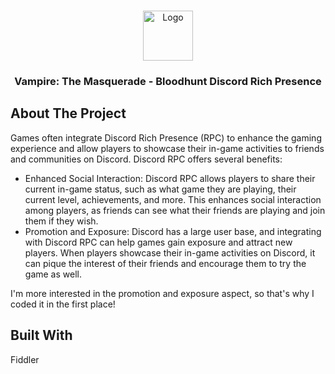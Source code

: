 <br/>
<p align="center">
  <a href="https://github.com/kunseru/vtm-bloodhunt-rpc">
    <img src="https://bloodhunt.com/themes/custom/lonelyfish/build/images/logo/bloodhunt-logo-vtm.svg" alt="Logo" width="80" height="80">
  </a>

  <h3 align="center">Vampire: The Masquerade - Bloodhunt
Discord Rich Presence</h3>

</p>

## About The Project

Games often integrate Discord Rich Presence (RPC) to enhance the gaming experience and allow players to showcase their in-game activities to friends and communities on Discord. Discord RPC offers several benefits:

- Enhanced Social Interaction: Discord RPC allows players to share their current in-game status, such as what game they are playing, their current level, achievements, and more. This enhances social interaction among players, as friends can see what their friends are playing and join them if they wish.
- Promotion and Exposure: Discord has a large user base, and integrating with Discord RPC can help games gain exposure and attract new players. When players showcase their in-game activities on Discord, it can pique the interest of their friends and encourage them to try the game as well.

I'm more interested in the promotion and exposure aspect, so that's why I coded it in the first place!

## Built With

Fiddler
